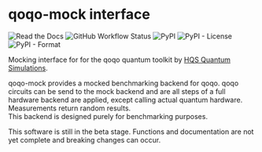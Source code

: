# qoqo-mock interface

![Read the Docs](https://img.shields.io/readthedocs/qoqo_mock)
![GitHub Workflow Status](https://img.shields.io/github/workflow/status/HQSquantumsimulations/qoqo_mock/ci_tests)
![PyPI](https://img.shields.io/pypi/v/qoqo_mock)
![PyPI - License](https://img.shields.io/pypi/l/qoqo_mock)
![PyPI - Format](https://img.shields.io/pypi/format/qoqo_mock)

Mocking interface for for the qoqo quantum toolkit by [HQS Quantum Simulations](https://quantumsimulations.de).

qoqo-mock provides a mocked benchmarking backend for qoqo.
qoqo circuits can be send to the mock backend and are all steps of a full hardware backend are applied, except calling actual quantum hardware. Measurements return random results.  
This backend is designed purely for benchmarking purposes.

This software is still in the beta stage. Functions and documentation are not yet complete and breaking changes can occur.
